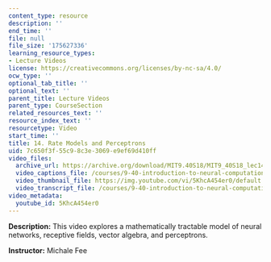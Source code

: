 ```yaml
---
content_type: resource
description: ''
end_time: ''
file: null
file_size: '175627336'
learning_resource_types:
- Lecture Videos
license: https://creativecommons.org/licenses/by-nc-sa/4.0/
ocw_type: ''
optional_tab_title: ''
optional_text: ''
parent_title: Lecture Videos
parent_type: CourseSection
related_resources_text: ''
resource_index_text: ''
resourcetype: Video
start_time: ''
title: 14. Rate Models and Perceptrons
uid: 7c650f3f-55c9-8c3e-3069-e9ef69d410ff
video_files:
  archive_url: https://archive.org/download/MIT9.40S18/MIT9_40S18_lec14_300k.mp4
  video_captions_file: /courses/9-40-introduction-to-neural-computation-spring-2018/3562c6e8e09f5f3db67f765b0ae814da_5KhcA454er0.vtt
  video_thumbnail_file: https://img.youtube.com/vi/5KhcA454er0/default.jpg
  video_transcript_file: /courses/9-40-introduction-to-neural-computation-spring-2018/cb8d3e4db6790a1eb6f14039572d48aa_5KhcA454er0.pdf
video_metadata:
  youtube_id: 5KhcA454er0
---
```


**Description:** This video explores a mathematically tractable model of neural networks, receptive fields, vector algebra, and perceptrons.

**Instructor:** Michale Fee

